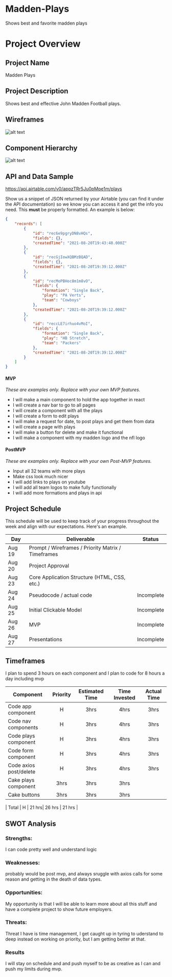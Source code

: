 # Madden-Plays
Shows best and favorite madden plays

# Project Overview

## Project Name

Madden Plays

## Project Description

Shows best and effective John Madden Football plays. 

## Wireframes

![alt text](https://res.cloudinary.com/otisg/image/upload/v1629490830/maddenwireframe2_wlm7lq.png)   

## Component Hierarchy
![alt text](https://res.cloudinary.com/otisg/image/upload/v1629490780/hierarchy_hqh5sr.png) 

## API and Data Sample

https://api.airtable.com/v0/appzTRr5Ju0pMpe1m/plays


Show us a snippet of JSON returned by your Airtable (you can find it under the API documentation) so we know you can access it and get the info you need. This __must__ be properly formatted. An example is below:

```json
{
    "records": [
        {
            "id": "rec6e9pgryDN8vHQs",
            "fields": {},
            "createdTime": "2021-08-20T19:43:48.000Z"
        },
        {
            "id": "recGjIowXQBMzBQAD",
            "fields": {},
            "createdTime": "2021-08-20T19:39:12.000Z"
        },
        {
            "id": "recMoPBHoc8m1m8vO",
            "fields": {
                "formation": "Single Back",
                "play": "PA Verts",
                "team": "Cowboys"
            },
            "createdTime": "2021-08-20T19:39:12.000Z"
        },
        {
            "id": "reccLE7irhuo4vMoI",
            "fields": {
                "formation": "Single Back",
                "play": "HB Stretch",
                "team": "Packers"
            },
            "createdTime": "2021-08-20T19:39:12.000Z"
        }
    ]
}
```
#### MVP 
*These are examples only. Replace with your own MVP features.*

- I will make a main component to hold the app together in react
- I will create a nav bar to go to all pages
- I will create a component with all the plays
- I will create a form to edit plays
- I will make a request for date, to post plays and get them from data
- I will create a page with plays
- I will make a button for delete and make it functional
- I will make a component with my madden logo and the nfl logo

 

#### PostMVP  
*These are examples only. Replace with your own Post-MVP features.*

- Input all 32 teams with more plays
- Make css look much nicer
- I will add links to plays on youtube
- I will add all team logos to make fully functionally 
- I will add more formations and plays in api

## Project Schedule

This schedule will be used to keep track of your progress throughout the week and align with our expectations. Here's an example.

|  Day | Deliverable | Status
|---|---| ---|
|Aug 19| Prompt / Wireframes / Priority Matrix / Timeframes|
|Aug 20| Project Approval |
|Aug 23| Core Application Structure (HTML, CSS, etc.) 
|Aug 24| Pseudocode / actual code | Incomplete
|Aug 25| Initial Clickable Model  | Incomplete
|Aug 26| MVP | Incomplete
|Aug 27| Presentations | Incomplete


## Timeframes

I plan to spend 3 hours on each component and I plan to code for 8 hours a day including mvp 

| Component | Priority | Estimated Time | Time Invested | Actual Time |
| --- | :---: |  :---: | :---: | :---: |
| Code app component | H | 3hrs| 4hrs | 3hrs |
| Code nav components | H | 3hrs| 4hrs | 3hrs |
| Code plays component | H | 3hrs| 4hrs | 3hrs|
| Code form component | H | 3hrs| 4hrs | 3hrs|
| Code axios post/delete | H | 3hrs| 4hrs| 3hrs|
| Cake plays component| 3hrs| 3hrs| 3hrs|
| Cake buttons| 3hrs| 3hrs| 3hrs|


| Total | H | 21 hrs| 26 hrs | 21 hrs |

## SWOT Analysis

### Strengths:
I can code pretty well and understand logic 
### Weaknesses:
probably would be post mvp, and always sruggle with axios calls for some reason and getting in the death of data types.
### Opportunities:
My opportunity is that I will be able to learn more about all this stuff and have a complete project to show future employers. 
### Threats:
Threat I have is time management, I get caught up in tyring to uderstand to deep instead on working on priority, but I am getting better at that. 
### Results
I will stay on schedule and and push myself to be as creative as I can and push my limits during mvp. 
